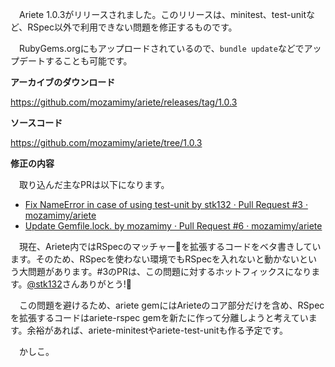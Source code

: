 <!-- Ariete 1.0.3 リリース -->

　Ariete 1.0.3がリリースされました。このリリースは、minitest、test-unitなど、RSpec以外で利用できない問題を修正するものです。

　RubyGems.orgにもアップロードされているので、`bundle update`などでアップデートすることも可能です。

**アーカイブのダウンロード**

https://github.com/mozamimy/ariete/releases/tag/1.0.3

**ソースコード**

https://github.com/mozamimy/ariete/tree/1.0.3

**修正の内容**

　取り込んだ主なPRは以下になります。

- [Fix NameError in case of using test-unit by stk132 · Pull Request #3 · mozamimy/ariete](https://github.com/mozamimy/ariete/pull/3)
- [Update Gemfile.lock. by mozamimy · Pull Request #6 · mozamimy/ariete](https://github.com/mozamimy/ariete/pull/6)

　現在、Ariete内ではRSpecのマッチャー🍵を拡張するコードをベタ書きしています。そのため、RSpecを使わない環境でもRSpecを入れないと動かないという大問題があります。#3のPRは、この問題に対するホットフィックスになります。[@stk132](https://github.com/stk132)さんありがとう!🐰

　この問題を避けるため、ariete gemにはArieteのコア部分だけを含め、RSpecを拡張するコードはariete-rspec gemを新たに作って分離しようと考えています。余裕があれば、ariete-minitestやariete-test-unitも作る予定です。

　かしこ。
